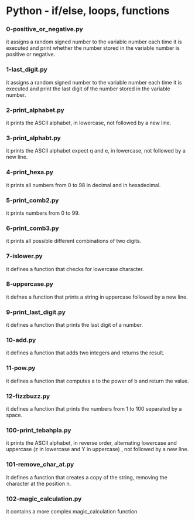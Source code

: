# Python - if/else, loops, functions
### 0-positive_or_negative.py
it assigns a random signed number to the variable number each time it is executed and print whether the number stored in the variable number is positive or negative.
### 1-last_digit.py
it assigns a random signed number to the variable number each time it is executed and print the last digit of the number stored in the variable number.
### 2-print_alphabet.py
it prints the ASCII alphabet, in lowercase, not followed by a new line.
### 3-print_alphabt.py
it prints the ASCII alphabet expect q and e, in lowercase, not followed by a new line.
### 4-print_hexa.py
it prints all numbers from 0 to 98 in decimal and in hexadecimal.
### 5-print_comb2.py
it prints numbers from 0 to 99.
### 6-print_comb3.py
it prints all possible different combinations of two digits.
### 7-islower.py
it defines a function that checks for lowercase character. 
### 8-uppercase.py
it defnes a function that prints a string in uppercase followed by a new line.
### 9-print_last_digit.py
it defines a function that prints the last digit of a number.
### 10-add.py
it defines a function that adds two integers and returns the result.
### 11-pow.py
it defines a function that computes a to the power of b and return the value.
### 12-fizzbuzz.py
it defines a function that prints the numbers from 1 to 100 separated by a space.
### 100-print_tebahpla.py
it prints the ASCII alphabet, in reverse order, alternating lowercase and uppercase (z in lowercase and Y in uppercase) , not followed by a new line.
### 101-remove_char_at.py
it defines a function that creates a copy of the string, removing the character at the position n.
### 102-magic_calculation.py
it contains a more complex magic_calculation function
